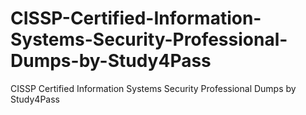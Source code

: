 # CISSP-Certified-Information-Systems-Security-Professional-Dumps-by-Study4Pass
CISSP Certified Information Systems Security Professional Dumps by Study4Pass
